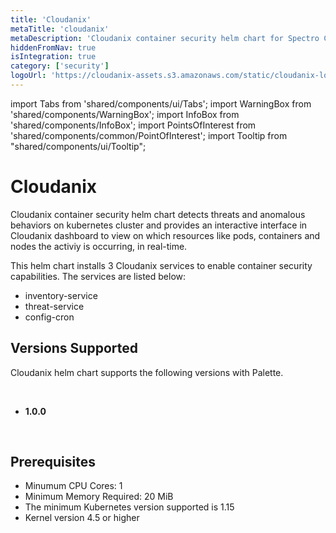 ```yaml
---
title: 'Cloudanix'
metaTitle: 'cloudanix'
metaDescription: 'Cloudanix container security helm chart for Spectro Cloud Palette'
hiddenFromNav: true
isIntegration: true
category: ['security']
logoUrl: 'https://cloudanix-assets.s3.amazonaws.com/static/cloudanix-logo-p.png'
---
```


import Tabs from 'shared/components/ui/Tabs';
import WarningBox from 'shared/components/WarningBox';
import InfoBox from 'shared/components/InfoBox';
import PointsOfInterest from 'shared/components/common/PointOfInterest';
import Tooltip from "shared/components/ui/Tooltip";

# Cloudanix

Cloudanix container security helm chart detects threats and anomalous behaviors on kubernetes cluster and provides an interactive interface in Cloudanix dashboard to view on which resources like pods, containers and nodes the activiy is occurring, in real-time.

This helm chart installs 3 Cloudanix services to enable container security capabilities. The services are listed below:

- inventory-service
- threat-service
- config-cron

## Versions Supported

Cloudanix helm chart supports the following versions with Palette.

<br />

<Tabs>
<Tabs.TabPane tab="1.0.0" key="1.0.0">

* **1.0.0**

<br />

## Prerequisites

- Minumum CPU Cores: 1
- Minimum Memory Required: 20 MiB
- The minimum Kubernetes version supported is 1.15
- Kernel version 4.5 or higher